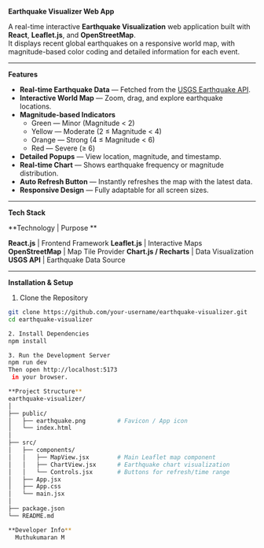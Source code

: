 **Earthquake Visualizer Web App**

A real-time interactive **Earthquake Visualization** web application built with **React**, **Leaflet.js**, and **OpenStreetMap**.  
It displays recent global earthquakes on a responsive world map, with magnitude-based color coding and detailed information for each event.

---

**Features**

- **Real-time Earthquake Data** — Fetched from the [USGS Earthquake API](https://earthquake.usgs.gov/).
- **Interactive World Map** — Zoom, drag, and explore earthquake locations.
- **Magnitude-based Indicators**
  - Green — Minor (Magnitude < 2)
  - Yellow — Moderate (2 ≤ Magnitude < 4)
  - Orange — Strong (4 ≤ Magnitude < 6)
  - Red — Severe (≥ 6)
- **Detailed Popups** — View location, magnitude, and timestamp.
- **Real-time Chart** — Shows earthquake frequency or magnitude distribution.
- **Auto Refresh Button** — Instantly refreshes the map with the latest data.
- **Responsive Design** — Fully adaptable for all screen sizes.

---

**Tech Stack**

**Technology | Purpose **

**React.js** | Frontend Framework 
**Leaflet.js** | Interactive Maps 
**OpenStreetMap** | Map Tile Provider 
**Chart.js / Recharts** | Data Visualization 
**USGS API** | Earthquake Data Source 

---

**Installation & Setup**

1. Clone the Repository
```bash
git clone https://github.com/your-username/earthquake-visualizer.git
cd earthquake-visualizer

2. Install Dependencies
npm install

3. Run the Development Server
npm run dev
Then open http://localhost:5173
 in your browser.

**Project Structure**
earthquake-visualizer/
│
├── public/
│   ├── earthquake.png         # Favicon / App icon
│   └── index.html
│
├── src/
│   ├── components/
│   │   ├── MapView.jsx        # Main Leaflet map component
│   │   ├── ChartView.jsx      # Earthquake chart visualization
│   │   └── Controls.jsx       # Buttons for refresh/time range
│   ├── App.jsx
│   ├── App.css
│   └── main.jsx
│
├── package.json
└── README.md

**Developer Info**
  Muthukumaran M
